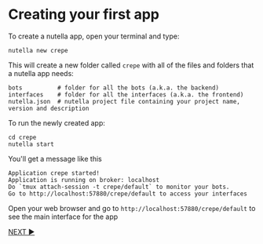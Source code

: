 # Creating your first app

To create a nutella app, open your terminal and type:
```
nutella new crepe
```
This will create a new folder called `crepe` with all of the files and folders that a nutella app needs:

```
bots          # folder for all the bots (a.k.a. the backend)
interfaces    # folder for all the interfaces (a.k.a. the frontend)
nutella.json  # nutella project file containing your project name, version and description
```
To run the newly created app:

```
cd crepe
nutella start
```
You'll get a message like this
```
Application crepe started!
Application is running on broker: localhost
Do `tmux attach-session -t crepe/default` to monitor your bots.
Go to http://localhost:57880/crepe/default to access your interfaces
```

Open your web browser and go to `http://localhost:57880/crepe/default` to see the main interface for the app


[NEXT :arrow_forward:](tutorial_2.md)
